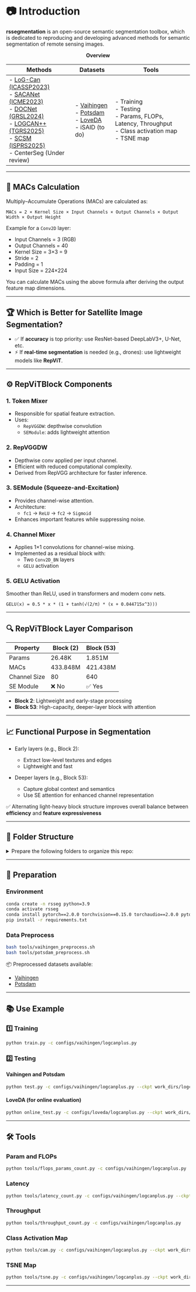 # 📷 Introduction

**rssegmentation** is an open-source semantic segmentation toolbox, which is dedicated to reproducing and developing advanced methods for semantic segmentation of remote sensing images.

<div align="center">
  <b>Overview</b>
</div>

| Methods | Datasets | Tools |
|--------|----------|-------|
| - [LoG-Can (ICASSP2023)](https://ieeexplore.ieee.org/abstract/document/10095835/) <br> - [SACANet (ICME2023)](https://ieeexplore.ieee.org/abstract/document/10219583/) <br> - [DOCNet (GRSL2024)](https://ieeexplore.ieee.org/abstract/document/10381808/) <br> - [LOGCAN++ (TGRS2025)](https://ieeexplore.ieee.org/document/10884928/) <br> - [SCSM (ISPRS2025)](https://www.sciencedirect.com/science/article/pii/S0924271625000255?via%3Dihub) <br> - CenterSeg (Under review) | - [Vaihingen](https://www.isprs.org/education/benchmarks/UrbanSemLab/default.aspx) <br> - [Potsdam](https://www.isprs.org/education/benchmarks/UrbanSemLab/default.aspx) <br> - [LoveDA](https://codalab.lisn.upsaclay.fr/competitions/421) <br> - iSAID (to do) | - Training <br> - Testing <br> - Params, FLOPs, Latency, Throughput <br> - Class activation map <br> - TSNE map |

---

## 📐 MACs Calculation

Multiply–Accumulate Operations (MACs) are calculated as:

```
MACs = 2 × Kernel Size × Input Channels × Output Channels × Output Width × Output Height
```

Example for a `Conv2D` layer:

- Input Channels = 3 (RGB)
- Output Channels = 40
- Kernel Size = 3×3 = 9
- Stride = 2
- Padding = 1
- Input Size = 224×224

You can calculate MACs using the above formula after deriving the output feature map dimensions.

---

## 🏆 Which is Better for Satellite Image Segmentation?

- ✅ If **accuracy** is top priority: use ResNet-based DeepLabV3+, U-Net, etc.
- ⚡ If **real-time segmentation** is needed (e.g., drones): use lightweight models like **RepViT**.

---

## ⚙️ RepViTBlock Components

### 1. **Token Mixer**
- Responsible for spatial feature extraction.
- Uses:
  - `RepVGGDW`: depthwise convolution
  - `SEModule`: adds lightweight attention

### 2. **RepVGGDW**
- Depthwise conv applied per input channel.
- Efficient with reduced computational complexity.
- Derived from RepVGG architecture for faster inference.

### 3. **SEModule (Squeeze-and-Excitation)**
- Provides channel-wise attention.
- Architecture:
  - `fc1` → `ReLU` → `fc2` → `Sigmoid`
- Enhances important features while suppressing noise.

### 4. **Channel Mixer**
- Applies 1×1 convolutions for channel-wise mixing.
- Implemented as a residual block with:
  - Two `Conv2D_BN` layers
  - `GELU` activation

### 5. **GELU Activation**
Smoother than ReLU, used in transformers and modern conv nets.

```
GELU(x) = 0.5 * x * (1 + tanh(√(2/π) * (x + 0.044715x^3)))
```

---

## 🔍 RepViTBlock Layer Comparison

| Property        | Block (2)            | Block (53)            |
|----------------|----------------------|------------------------|
| Params         | 26.48K               | 1.851M                |
| MACs           | 433.848M             | 421.438M              |
| Channel Size   | 80                   | 640                   |
| SE Module      | ❌ No                | ✅ Yes                |

- **Block 2**: Lightweight and early-stage processing
- **Block 53**: High-capacity, deeper-layer block with attention

---

## 📈 Functional Purpose in Segmentation

- Early layers (e.g., Block 2):
  - Extract low-level textures and edges
  - Lightweight and fast

- Deeper layers (e.g., Block 53):
  - Capture global context and semantics
  - Use SE attention for enhanced channel representation

✅ Alternating light-heavy block structure improves overall balance between **efficiency** and **feature expressiveness**

---

## 📒 Folder Structure

<details>
<summary>Prepare the following folders to organize this repo:</summary>

```
rssegmentation
├── rsseg
├── tools
├── work_dirs
├── data
│   ├── LoveDA
│   │   ├── Train/Urban/images_png, masks_png
│   │   ├── Train/Rural/images_png, masks_png
│   │   ├── Val
│   │   ├── Test
│   ├── vaihingen
│   │   ├── ISPRS_semantic_labeling_Vaihingen
│   │   ├── ISPRS_semantic_labeling_Vaihingen_ground_truth_COMPLETE
│   │   ├── ISPRS_semantic_labeling_Vaihingen_ground_truth_eroded_COMPLETE
│   │   ├── train
│   │   ├── test
│   ├── potsdam
│   │   ├── 2_Ortho_RGB
│   │   ├── 5_Labels_all
│   │   ├── 5_Labels_all_noBoundary
│   │   ├── train
│   │   ├── test
```

</details>

---

## 🔐 Preparation

### Environment

```bash
conda create -n rsseg python=3.9
conda activate rsseg
conda install pytorch==2.0.0 torchvision==0.15.0 torchaudio==2.0.0 pytorch-cuda=11.7 -c pytorch -c nvidia
pip install -r requirements.txt
```

### Data Preprocess

```bash
bash tools/vaihingen_preprocess.sh 
bash tools/potsdam_preprocess.sh 
```

📦 Preprocessed datasets available:
- [Vaihingen](https://pan.baidu.com/s/18zLMK8-gleYFyyXl-OWHrg)
- [Potsdam](https://pan.baidu.com/s/1qunEBhLH_GhqsnU6ZVK6TQ)

---

## 📚 Use Example

### 1️⃣ Training

```bash
python train.py -c configs/vaihingen/logcanplus.py
```

### 2️⃣ Testing

#### Vaihingen and Potsdam
```bash
python test.py -c configs/vaihingen/logcanplus.py --ckpt work_dirs/logcanplus_vaihingen/epoch=45.ckpt
```

#### LoveDA (for online evaluation)

```bash
python online_test.py -c configs/loveda/logcanplus.py --ckpt work_dirs/logcanplus_loveda/epoch=45.ckpt
```

---

## 🛠️ Tools

### Param and FLOPs

```bash
python tools/flops_params_count.py -c configs/vaihingen/logcanplus.py
```

### Latency

```bash
python tools/latency_count.py -c configs/vaihingen/logcanplus.py --ckpt work_dirs/logcanplus_vaihingen/epoch=45.ckpt
```

### Throughput

```bash
python tools/throughput_count.py -c configs/vaihingen/logcanplus.py
```

### Class Activation Map

```bash
python tools/cam.py -c configs/vaihingen/logcanplus.py --ckpt work_dirs/logcanplus_vaihingen/epoch=45.ckpt --tar_layer "model.net.seghead.catconv2[-2]" --tar_category 1
```

### TSNE Map

```bash
python tools/tsne.py -c configs/vaihingen/logcanplus.py --ckpt work_dirs/logcanplus_vaihingen/epoch=45.ckpt
```

---
